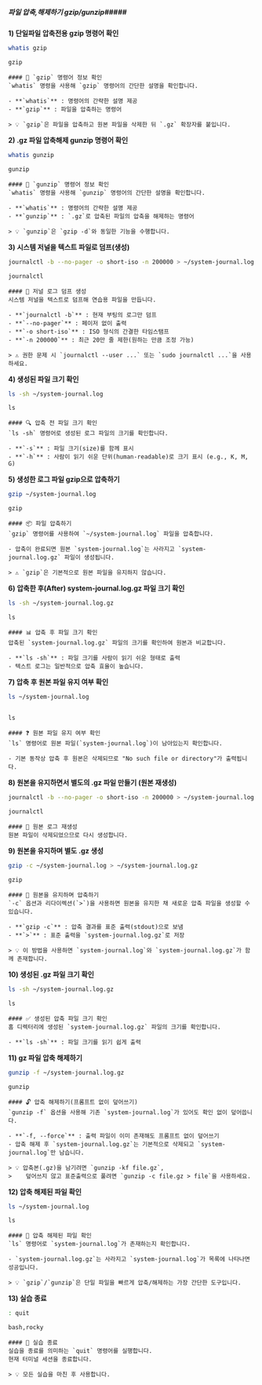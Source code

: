 ##### 파일 압축,해제하기 gzip/gunzip#####

**1) 단일파일 압축전용 gzip 명령어 확인**

```bash
whatis gzip
```

```tech
gzip
```

```desc
#### 📖 `gzip` 명령어 정보 확인
`whatis` 명령을 사용해 `gzip` 명령어의 간단한 설명을 확인합니다.

- **`whatis`** : 명령어의 간략한 설명 제공
- **`gzip`** : 파일을 압축하는 명령어

> 💡 `gzip`은 파일을 압축하고 원본 파일을 삭제한 뒤 `.gz` 확장자를 붙입니다.
```

**2) .gz 파일 압축해제 gunzip 명령어 확인**

```bash
whatis gunzip
```

```tech
gunzip
```

```desc
#### 📖 `gunzip` 명령어 정보 확인
`whatis` 명령을 사용해 `gunzip` 명령어의 간단한 설명을 확인합니다.

- **`whatis`** : 명령어의 간략한 설명 제공
- **`gunzip`** : `.gz`로 압축된 파일의 압축을 해제하는 명령어

> 💡 `gunzip`은 `gzip -d`와 동일한 기능을 수행합니다.
```

**3) 시스템 저널을 텍스트 파일로 덤프(생성)**

```bash
journalctl -b --no-pager -o short-iso -n 200000 > ~/system-journal.log
```

```tech
journalctl
```

```desc
#### 🧾 저널 로그 덤프 생성
시스템 저널을 텍스트로 덤프해 연습용 파일을 만듭니다.

- **`journalctl -b`** : 현재 부팅의 로그만 덤프
- **`--no-pager`** : 페이저 없이 출력
- **`-o short-iso`** : ISO 형식의 간결한 타임스탬프
- **`-n 200000`** : 최근 20만 줄 제한(원하는 만큼 조정 가능)

> ⚠️ 권한 문제 시 `journalctl --user ...` 또는 `sudo journalctl ...`을 사용하세요.
```

**4) 생성된 파일 크기 확인**

```bash
ls -sh ~/system-journal.log
```

```tech
ls
```

```desc
#### 🔍 압축 전 파일 크기 확인
`ls -sh` 명령어로 생성된 로그 파일의 크기를 확인합니다.

- **`-s`** : 파일 크기(size)를 함께 표시
- **`-h`** : 사람이 읽기 쉬운 단위(human-readable)로 크기 표시 (e.g., K, M, G)
```

**5) 생성한 로그 파일 gzip으로 압축하기**

```bash
gzip ~/system-journal.log
```

```tech
gzip
```

```desc
#### 📦 파일 압축하기
`gzip` 명령어를 사용하여 `~/system-journal.log` 파일을 압축합니다.

- 압축이 완료되면 원본 `system-journal.log`는 사라지고 `system-journal.log.gz` 파일이 생성됩니다.

> ⚠️ `gzip`은 기본적으로 원본 파일을 유지하지 않습니다.
```

**6) 압축한 후(After) system-journal.log.gz 파일 크기 확인**

```bash
ls -sh ~/system-journal.log.gz
```

```tech
ls
```

```desc
#### 📊 압축 후 파일 크기 확인
압축된 `system-journal.log.gz` 파일의 크기를 확인하여 원본과 비교합니다.

- **`ls -sh`** : 파일 크기를 사람이 읽기 쉬운 형태로 출력
- 텍스트 로그는 일반적으로 압축 효율이 높습니다.
```

**7) 압축 후 원본 파일 유지 여부 확인**

```bash
ls ~/system-journal.log
```

```no-err-check
```

```tech
ls
```

```desc
#### ❓ 원본 파일 유지 여부 확인
`ls` 명령어로 원본 파일(`system-journal.log`)이 남아있는지 확인합니다.

- 기본 동작상 압축 후 원본은 삭제되므로 "No such file or directory"가 출력됩니다.
```

**8) 원본을 유지하면서 별도의 .gz 파일 만들기 (원본 재생성)**

```bash
journalctl -b --no-pager -o short-iso -n 200000 > ~/system-journal.log
```

```tech
journalctl
```

```desc
#### 🔁 원본 로그 재생성
원본 파일이 삭제되었으므로 다시 생성합니다.
```

**9) 원본을 유지하며 별도 .gz 생성**

```bash
gzip -c ~/system-journal.log > ~/system-journal.log.gz
```

```tech
gzip
```

```desc
#### 📑 원본을 유지하며 압축하기
`-c` 옵션과 리다이렉션(`>`)을 사용하면 원본을 유지한 채 새로운 압축 파일을 생성할 수 있습니다.

- **`gzip -c`** : 압축 결과를 표준 출력(stdout)으로 보냄
- **`>`** : 표준 출력을 `system-journal.log.gz`로 저장

> 💡 이 방법을 사용하면 `system-journal.log`와 `system-journal.log.gz`가 함께 존재합니다.
```

**10) 생성된 .gz 파일 크기 확인**

```bash
ls -sh ~/system-journal.log.gz
```

```tech
ls
```

```desc
#### ✅ 생성된 압축 파일 크기 확인
홈 디렉터리에 생성된 `system-journal.log.gz` 파일의 크기를 확인합니다.

- **`ls -sh`** : 파일 크기를 읽기 쉽게 출력
```

**11) gz 파일 압축 해제하기**

```bash
gunzip -f ~/system-journal.log.gz
```

```tech
gunzip
```

```desc
#### 🔓 압축 해제하기(프롬프트 없이 덮어쓰기)
`gunzip -f` 옵션을 사용해 기존 `system-journal.log`가 있어도 확인 없이 덮어씁니다.

- **`-f, --force`** : 출력 파일이 이미 존재해도 프롬프트 없이 덮어쓰기
- 압축 해제 후 `system-journal.log.gz`는 기본적으로 삭제되고 `system-journal.log`만 남습니다.

> 💡 압축본(.gz)을 남기려면 `gunzip -kf file.gz`,  
>    덮어쓰지 않고 표준출력으로 풀려면 `gunzip -c file.gz > file`을 사용하세요.
```

**12) 압축 해제된 파일 확인**

```bash
ls ~/system-journal.log
```

```tech
ls
```

```desc
#### 👀 압축 해제된 파일 확인
`ls` 명령어로 `system-journal.log`가 존재하는지 확인합니다.

- `system-journal.log.gz`는 사라지고 `system-journal.log`가 목록에 나타나면 성공입니다.

> 💡 `gzip`/`gunzip`은 단일 파일을 빠르게 압축/해제하는 가장 간단한 도구입니다.
```

**13) 실습 종료**

```bash
: quit
```

```tech
bash,rocky
```

```desc
#### 👋 실습 종료
실습을 종료를 의미하는 `quit` 명령어를 실행합니다.
현재 터미널 세션을 종료합니다.

> 💡 모든 실습을 마친 후 사용합니다.
```